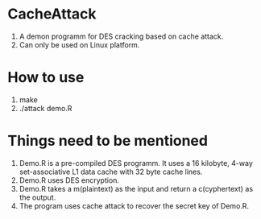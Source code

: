 # CacheAttack
1. A demon programm for DES cracking based on cache attack.
2. Can only be used on Linux platform.

# How to use
1. make
2. ./attack demo.R

# Things need to be mentioned 
1. Demo.R is a pre-compiled DES programm. It uses  a 16 kilobyte, 4-way set-associative L1 data cache with 32 byte cache lines.
2. Demo.R uses DES encryption.
3. Demo.R takes a m(plaintext) as the input and return a c(cyphertext) as the output.
4. The program uses cache attack to recover the secret key of Demo.R.
